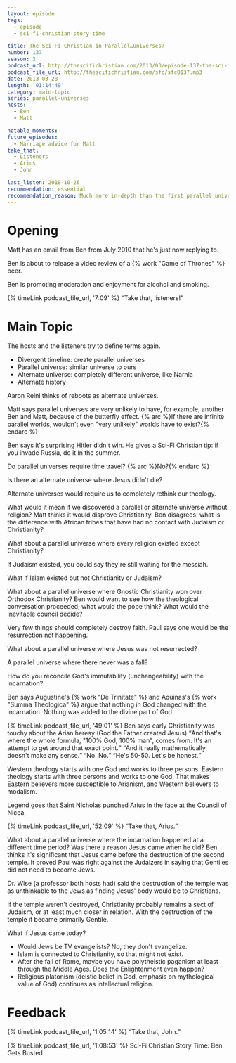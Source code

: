 ```yaml
---
layout: episode
tags:
  - episode
  - sci-fi-christian-story-time

title: The Sci-Fi Christian in Parallel…Universes?
number: 137
season: 3
podcast_url: http://thescifichristian.com/2013/03/episode-137-the-sci-fi-christian-in-parallel-universes/
podcast_file_url: http://thescifichristian.com/sfc/sfc0137.mp3
date: 2013-03-28
length: '01:14:49'
category: main-topic
series: parallel-universes
hosts:
  - Ben
  - Matt

notable_moments:
future_episodes:
  - Marriage advice for Matt 
take_that:
  - Listeners
  - Arius
  - John

last_listen: 2018-10-26
recommendation: essential
recommendation_reason: Much more in-depth than the first parallel universe episode. Another great melding of sci-fi and theology.
---
```

# Opening
Matt has an email from Ben from July 2010 that he's just now replying to. 

Ben is about to release a video review of a {% work "Game of Thrones" %} beer.

Ben is promoting moderation and enjoyment for alcohol and smoking. 

<div class="quote">
  {% timeLink podcast_file_url, '7:09' %}
  <q class="matt">Take that, listeners!</q>
</div>



# Main Topic
The hosts and the listeners try to define terms again. 

<ul>
  <li>Divergent timeline: create parallel universes
  <li>Parallel universe: similar universe to ours 
  <li>Alternate universe: completely different universe, like Narnia
  <li>Alternate history
</ul>

Aaron Reini thinks of reboots as alternate universes.

Matt says parallel universes are very unlikely to have, for example, another Ben and Matt, because of the butterfly effect. {% arc %}If there are infinite parallel worlds, wouldn't even "very unlikely" worlds have to exist?{% endarc %} 

Ben says it's surprising Hitler didn't win. He gives a Sci-Fi Christian tip: if you invade Russia, do it in the summer. 

Do parallel universes require time travel? {% arc %}No?{% endarc %}

Is there an alternate universe where Jesus didn't die?

Alternate universes would require us to completely rethink our theology.

What would it mean if we discovered a parallel or alternate universe without religion? Matt thinks it would disprove Christianity. Ben disagrees: what is the difference with African tribes that have had no contact with Judaism or Christianity? 

What about a parallel universe where every religion existed except Christianity? 

If Judaism existed, you could say they're still waiting for the messiah. 

What if Islam existed but not Christianity or Judaism?

What about a parallel universe where Gnostic Christianity won over Orthodox Christianity? Ben would want to see how the theological conversation proceeded; what would the pope think? What would the inevitable council decide? 

Very few things should completely destroy faith. Paul says one would be the resurrection not happening.

What about a parallel universe where Jesus was not resurrected?

A parallel universe where there never was a fall?

How do you reconcile God's immutability (unchangeability) with the incarnation? 

Ben says Augustine's {% work "De Trinitate" %} and Aquinas's {% work "Summa Theologica" %} argue that nothing in God changed with the incarnation. Nothing was added to the divine part of God.

<div class="quote">
  {% timeLink podcast_file_url, '49:01' %}
  <span class="quote-context is-size-6">Ben says early Christianity was touchy about the Arian heresy (God the Father created Jesus)</span>
  <q class="ben">And that's where the whole formula, "100% God, 100% man", comes from. It's an attempt to get around that exact point.</q>
  <q class="matt">And it really mathematically doesn't make any sense.</q>
  <q class="ben">No. No.</q>
  <q class="matt">He's 50-50. Let's be honest.</q>
</div>

Western theology starts with one God and works to three persons. Eastern theology starts with three persons and works to one God. That makes Eastern believers more susceptible to Arianism, and Western believers to modalism.

Legend goes that Saint Nicholas punched Arius in the face at the Council of Nicea. 

<div class="quote">
  {% timeLink podcast_file_url, '52:09' %}
  <q class="ben">Take that, Arius.</q>
</div>

What about a parallel universe where the incarnation happened at a different time period? Was there a reason Jesus came when he did? Ben thinks it's significant that Jesus came before the destruction of the second temple. It proved Paul was right against the Judaizers in saying that Gentiles did not need to become Jews.

Dr. Wise (a professor both hosts had) said the destruction of the temple was as unthinkable to the Jews as finding Jesus' body would be to Christians.

If the temple weren't destroyed, Christianity probably remains a sect of Judaism, or at least much closer in relation. With the destruction of the temple it became primarily Gentile. 

What if Jesus came today? 
- Would Jews be TV evangelists? No, they don't evangelize. 
- Islam is connected to Christianity, so that might not exist. 
- After the fall of Rome, maybe you have polytheistic paganism at least through the Middle Ages. Does the Enlightenment even happen? 
- Religious platonism (deistic belief in God, emphasis on mythological value of God) continues as intellectual religion.

# Feedback

<div class="quote">
  {% timeLink podcast_file_url, '1:05:14' %}
  <q class="ben">Take that, John.</q>
</div>

{% timeLink podcast_file_url, '1:08:53' %} Sci-Fi Christian Story Time: Ben Gets Busted